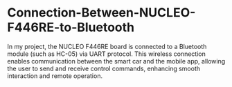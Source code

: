 # Connection-Between-NUCLEO-F446RE-to-Bluetooth
In my project, the NUCLEO F446RE board is connected to a Bluetooth module (such as HC-05) via UART protocol. This wireless connection enables communication between the smart car and the mobile app, allowing the user to send and receive control commands, enhancing smooth interaction and remote operation.
